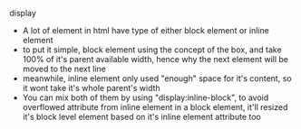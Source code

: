 display

- A lot of element in html have type of either block element or inline element
- to put it simple, block element using the concept of the box, and take 100% of it's parent available width, hence why the next element will be moved to the next line
- meanwhile, inline element only used "enough" space for it's content, so it wont take it's whole parent's width
- You can mix both of them by using "display:inline-block", to avoid overflowed attribute from inline element in a block element, it'll resized it's block level element based on it's inline element attribute too
